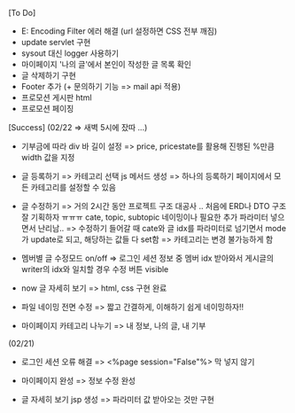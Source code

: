 [To Do]
- E: Encoding Filter 에러 해결 (url 설정하면 CSS 전부 깨짐)
- update servlet 구현
- sysout 대신 logger 사용하기
- 마이페이지 '나의 글'에서 본인이 작성한 글 목록 확인
- 글 삭제하기 구현
- Footer 추가 (+ 문의하기 기능 => mail api 적용)
- 프로모션 게시판 html
- 프로모션 페이징 

[Success]
(02/22 => 새벽 5시에 잤따 ...)
- 기부금에 따라 div 바 길이 설정
	=> price, pricestate를 활용해 진행된 %만큼 width 값을 지정

- 글 등록하기
	=> 카테고리 선택 js 메서드 생성
	=> 하나의 등록하기 페이지에서 모든 카테고리를 설정할 수 있음
	
- 글 수정하기
	=> 거의 2시간 동안 프로젝트 구조 대공사 .. 
	   처음에 ERD나 DTO 구조 잘 기획하자 ㅠㅠㅠ
	   cate, topic, subtopic 네이밍이나 필요한 추가 파라미터 넣으면서 난리남..
	=> 수정하기 들어갈 때 cate와 글 idx를 파라미터로 넘기면서 mode가 update로 되고,
	   해당하는 값들 다 set함
	=> 카테고리는 변경 불가능하게 함

- 멤버별 글 수정모드 on/off
	=> 로그인 세션 정보 중 멤버 idx 받아와서 게시글의 writer의 idx와 일치할 경우 수정 버튼 visible

- now 글 자세히 보기
	=> html, css 구현 완료

- 파일 네이밍 전면 수정
	=> 짧고 간결하게, 이해하기 쉽게 네이밍하자!!

- 마이페이지 카테고리 나누기 
	=> 내 정보, 나의 글, 내 기부



(02/21)
- 로그인 세션 오류 해결 
	=> <%page session="False"%> 막 넣지 않기

- 마이페이지 완성
	=> 정보 수정 완성

- 글 자세히 보기 jsp 생성 
	=> 파라미터 값 받아오는 것만 구현